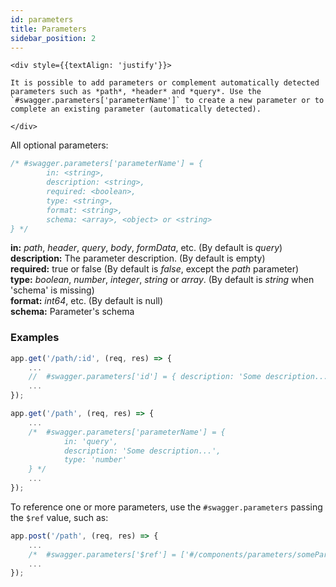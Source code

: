 ```yaml
---
id: parameters
title: Parameters
sidebar_position: 2
---
```


```mdx-code-block
<div style={{textAlign: 'justify'}}>

It is possible to add parameters or complement automatically detected parameters such as *path*, *header* and *query*. Use the `#swagger.parameters['parameterName']` to create a new parameter or to complete an existing parameter (automatically detected).

</div>
```

All optional parameters:

```js
/* #swagger.parameters['parameterName'] = {
        in: <string>,                            
        description: <string>,                   
        required: <boolean>,                     
        type: <string>,                          
        format: <string>,                        
        schema: <array>, <object> or <string>    
} */
```

**in:** *path*, *header*, *query*, *body*, *formData*, etc.    (By default is *query*)  
**description:** The parameter description.                    (By default is empty)  
**required:** true or false                                    (By default is *false*, except the *path* parameter)  
**type:** *boolean*, *number*, *integer*, *string* or *array*. (By default is *string* when 'schema' is missing)  
**format:** *int64*, etc.                                      (By default is null)  
**schema:** Parameter's schema

### Examples

```js title="Example #1 (Adding description to path parameter)"
app.get('/path/:id', (req, res) => {
    ...
    //  #swagger.parameters['id'] = { description: 'Some description...' }
    ...
});
```

```js title="Example #2 (Creating a new parameter called 'parameterName')"
app.get('/path', (req, res) => {
    ...
    /*  #swagger.parameters['parameterName'] = {
            in: 'query',
            description: 'Some description...',
            type: 'number'
    } */
    ...
});
```

To reference one or more parameters, use the `#swagger.parameters` passing the `$ref` value, such as:

```js title="Example #3 (Referenced parameters)"
app.post('/path', (req, res) => {
    ...
    /*  #swagger.parameters['$ref'] = ['#/components/parameters/someParameter1', '#/components/parameters/someParameter2'] */
    ...
});
```
